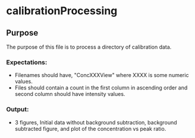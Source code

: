 # calibrationProcessing

## Purpose
The purpose of this file is to process a directory of calibration data.  
### Expectations:

* Filenames should have, "ConcXXXView" where XXXX is some numeric values.
* Files should contain a count in the first column in ascending order and second column should have intensity values.

### Output:

* 3 figures, Initial data without background subtraction, background subtracted figure, and plot of the concentration vs peak ratio.